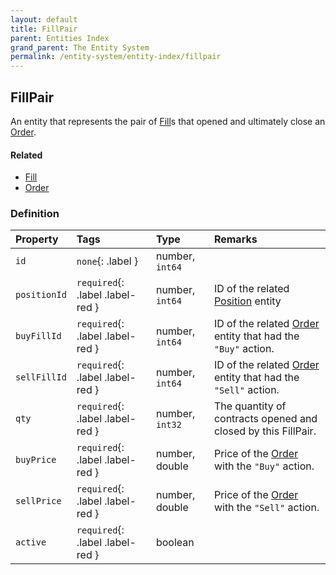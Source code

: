 ```yaml
---
layout: default
title: FillPair
parent: Entities Index
grand_parent: The Entity System
permalink: /entity-system/entity-index/fillpair
---
```


## FillPair
An entity that represents the pair of [Fill]({{site.baseurl}}/entity-system/entity-index/fill)s that opened and ultimately close an [Order]({{site.baseurl}}/entity-system/entity-index/order).

#### Related
- [Fill]({{site.baseurl}}/entity-system/entity-index/fill)
- [Order]({{site.baseurl}}/entity-system/entity-index/order)

### Definition

| Property | Tags | Type | Remarks
|:---------|:-----|:-----|:-------
| `id` | `none`{: .label } | number, `int64` | 
| `positionId` | `required`{: .label .label-red } | number, `int64` | ID of the related [Position]({{site.baseurl}}/entity-system/entity-index/position) entity 
| `buyFillId` | `required`{: .label .label-red } | number, `int64` | ID of the related [Order]({{site.baseurl}}/entity-system/entity-index/order) entity that had the `"Buy"` action.
| `sellFillId` | `required`{: .label .label-red } | number, `int64` | ID of the related [Order]({{site.baseurl}}/entity-system/entity-index/order) entity that had the `"Sell"` action.
| `qty` | `required`{: .label .label-red } | number, `int32` | The quantity of contracts opened and closed by this FillPair.
| `buyPrice` | `required`{: .label .label-red } | number, double | Price of the [Order]({{site.baseurl}}/entity-system/entity-index/order) with the `"Buy"` action.
| `sellPrice` | `required`{: .label .label-red } | number, double | Price of the [Order]({{site.baseurl}}/entity-system/entity-index/order) with the `"Sell"` action.
| `active` | `required`{: .label .label-red } | boolean | 